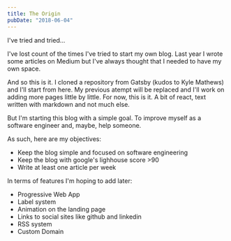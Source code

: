 ```yaml
---
title: The Origin
pubDate: "2018-06-04"
---
```


I've tried and tried...

I've lost count of the times I've tried to start my own blog. Last year I wrote some articles on Medium but I've always thought that I needed to have my own space. 

And so this is it. I cloned a repository from Gatsby (kudos to Kyle Mathews) and I'll start from here. My previous atempt will be replaced and I'll work on adding more pages little by little. For now, this is it. A bit of react, text written with markdown and not much else.

But I'm starting this blog with a simple goal. To improve myself as a software engineer and, maybe, help someone.

As such, here are my objectives:

* Keep the blog simple and focused on software engineering
* Keep the blog with google's lighhouse score >90
* Write at least one article per week

In terms of features I'm hoping to add later:
* Progressive Web App
* Label system
* Animation on the landing page
* Links to social sites like github and linkedin
* RSS system
* Custom Domain
